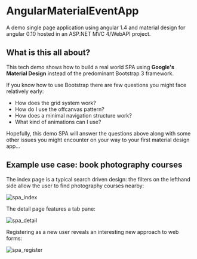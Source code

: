 # AngularMaterialEventApp
A demo single page application using angular 1.4 and material design for angular 0.10 hosted in an ASP.NET MVC 4/WebAPI project.

<h2>What is this all about?</h2>

<p>This tech demo shows how to build a real world SPA using <strong>Google's Material Design</strong> instead of the predominant Bootstrap 3 framework.</p>

<p>
If you know how to use Bootstrap there are few questions you might face relatively early:
<ul>
<li>How does the grid system work?</li>
<li>How do I use the offcanvas pattern?</li>
<li>How does a minimal navigation structure work?</li>
<li>What kind of animations can I use?</li>
</ul>
</p>

<p>
Hopefully, this demo SPA will answer the questions above along with some other issues you might encounter on your way to your first material design app...
</p>

<h2>Example use case: book photography courses</h2>

<p>The index page is a typical search driven design: the filters on the lefthand side allow the user to find photography courses nearby:
</p>

![spa_index](https://cloud.githubusercontent.com/assets/10236695/9182314/493d3582-3faa-11e5-9494-fcab4c560385.PNG)

<p>The detail page features a tab pane:</p>

![spa_detail](https://cloud.githubusercontent.com/assets/10236695/9182316/493d76b4-3faa-11e5-87db-76983167e896.PNG)

<p>Registering as a new user reveals an interesting new approach to web forms:</p>

![spa_register](https://cloud.githubusercontent.com/assets/10236695/9182315/493d5666-3faa-11e5-8a41-e878fb09c3c1.PNG)
